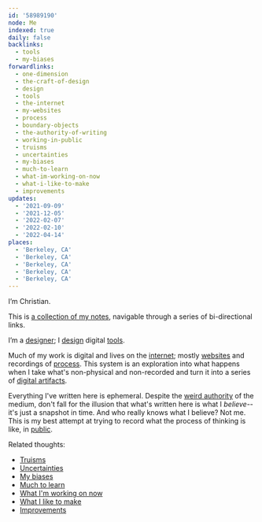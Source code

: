 ```yaml
---
id: '58989190'
node: Me
indexed: true
daily: false
backlinks:
  - tools
  - my-biases
forwardlinks:
  - one-dimension
  - the-craft-of-design
  - design
  - tools
  - the-internet
  - my-websites
  - process
  - boundary-objects
  - the-authority-of-writing
  - working-in-public
  - truisms
  - uncertainties
  - my-biases
  - much-to-learn
  - what-im-working-on-now
  - what-i-like-to-make
  - improvements
updates:
  - '2021-09-09'
  - '2021-12-05'
  - '2022-02-07'
  - '2022-02-10'
  - '2022-04-14'
places:
  - 'Berkeley, CA'
  - 'Berkeley, CA'
  - 'Berkeley, CA'
  - 'Berkeley, CA'
  - 'Berkeley, CA'
---
```


I’m Christian.

This is [a collection of my notes](one-dimension.md), navigable through a series of bi-directional links.

I’m a [designer](the-craft-of-design.md); I [design](design.md) digital [tools](tools.md).

Much of my work is digital and lives on the [internet](the-internet.md); mostly [websites](my-websites.md) and recordings of [process](process.md). This system is an exploration into what happens when I take what's non-physical and non-recorded and turn it into a series of [digital artifacts](boundary-objects.md).

Everything I've written here is ephemeral. Despite the [weird authority](the-authority-of-writing.md) of the medium, don't fall for the illusion that what's written here is what I *believe*--it's just a snapshot in time. And who really knows what I believe? Not me. This is my best attempt at trying to record what the process of thinking is like, in [public](working-in-public.md). 

Related thoughts: 

- [Truisms](truisms.md)
- [Uncertainties](uncertainties.md)
- [My biases](my-biases.md)
- [Much to learn](much-to-learn.md)
- [What I'm working on now](what-im-working-on-now.md)
- [What I like to make](what-i-like-to-make.md)
- [Improvements](improvements.md)
